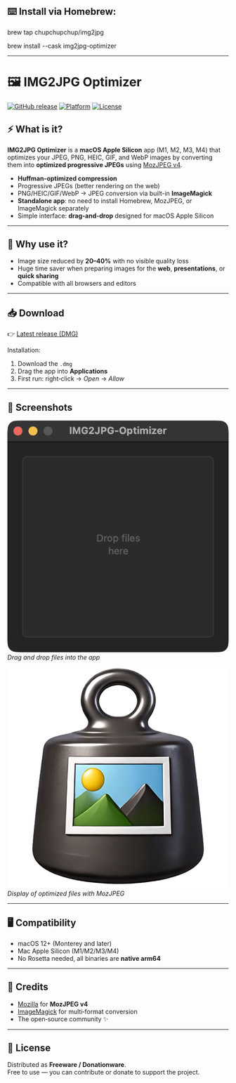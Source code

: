 ## ⌨️ Install via Homebrew:

brew tap chupchupchup/img2jpg

brew install --cask img2jpg-optimizer

---

# 🖼️ IMG2JPG Optimizer

[![GitHub release](https://img.shields.io/github/v/release/chupchupchup/IMG2JPG-Optimizer)](https://github.com/chupchupchup/IMG2JPG-Optimizer/releases)
[![Platform](https://img.shields.io/badge/platform-macOS%20Apple%20Silicon-blue)]()
[![License](https://img.shields.io/badge/license-Freeware%20%2F%20Donationware-brightgreen)]()

## ⚡ What is it?
**IMG2JPG Optimizer** is a **macOS Apple Silicon** app (M1, M2, M3, M4) that optimizes your JPEG, PNG, HEIC, GIF, and WebP images by converting them into **optimized progressive JPEGs** using [MozJPEG v4](https://github.com/mozilla/mozjpeg).  

- **Huffman-optimized compression**  
- Progressive JPEGs (better rendering on the web)  
- PNG/HEIC/GIF/WebP → JPEG conversion via built-in **ImageMagick**  
- **Standalone app**: no need to install Homebrew, MozJPEG, or ImageMagick separately  
- Simple interface: **drag-and-drop** designed for macOS Apple Silicon  

---

## 🚀 Why use it?
- Image size reduced by **20–40%** with no visible quality loss  
- Huge time saver when preparing images for the **web**, **presentations**, or **quick sharing**  
- Compatible with all browsers and editors  

---

## 📥 Download
👉 [Latest release (DMG)](https://github.com/chupchupchup/IMG2JPG-Optimizer/releases/latest)  

Installation:  
1. Download the `.dmg`  
2. Drag the app into **Applications**  
3. First run: right‑click → *Open* → *Allow*  

---

## 📸 Screenshots

![Main window](screenshots/capture1.png)  
*Drag and drop files into the app*

![Optimized results](screenshots/capture2.png)  
*Display of optimized files with MozJPEG*

---

## 🖥️ Compatibility
- macOS 12+ (Monterey and later)  
- Mac Apple Silicon (M1/M2/M3/M4)  
- No Rosetta needed, all binaries are **native arm64**  

---

## 🙏 Credits
- [Mozilla](https://github.com/mozilla/mozjpeg) for **MozJPEG v4**  
- [ImageMagick](https://imagemagick.org) for multi‑format conversion  
- The open‑source community ✨  

---

## 💝 License
Distributed as **Freeware / Donationware**.  
Free to use — you can contribute or donate to support the project.

